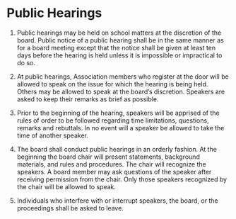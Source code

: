 # Public Hearings

1. Public hearings may be held on school matters at the discretion of the board. Public notice of a public hearing shall be in the same manner as for a board meeting except that the notice shall be given at least ten days before the hearing is held unless it is impossible or impractical to do so. 

1. At public hearings, Association members who register at the door will be allowed to speak on the issue for which the hearing is being held. Others may be allowed to speak at the board’s discretion. Speakers are asked to keep their remarks as brief as possible. 

1. Prior to the beginning of the hearing, speakers will be apprised of the rules of order to be followed regarding time limitations, questions, remarks and rebuttals. In no event will a speaker be allowed to take the time of another speaker. 

1. The board shall conduct public hearings in an orderly fashion. At the beginning the board chair will present statements, background materials, and rules and procedures. The chair will recognize the speakers. A board member may ask questions of the speaker after receiving permission from the chair. Only those speakers recognized by the chair will be allowed to speak. 

1. Individuals who interfere with or interrupt speakers, the board, or the proceedings shall be asked to leave.
